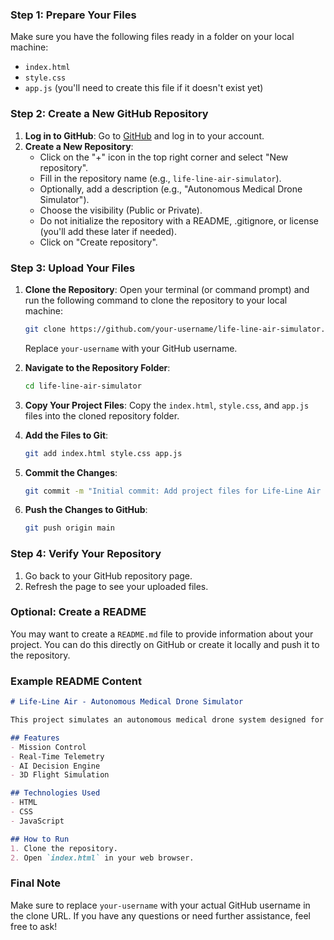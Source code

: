 ### Step 1: Prepare Your Files
Make sure you have the following files ready in a folder on your local machine:
- `index.html`
- `style.css`
- `app.js` (you'll need to create this file if it doesn't exist yet)

### Step 2: Create a New GitHub Repository
1. **Log in to GitHub**: Go to [GitHub](https://github.com) and log in to your account.
2. **Create a New Repository**:
   - Click on the "+" icon in the top right corner and select "New repository".
   - Fill in the repository name (e.g., `life-line-air-simulator`).
   - Optionally, add a description (e.g., "Autonomous Medical Drone Simulator").
   - Choose the visibility (Public or Private).
   - Do not initialize the repository with a README, .gitignore, or license (you'll add these later if needed).
   - Click on "Create repository".

### Step 3: Upload Your Files
1. **Clone the Repository**:
   Open your terminal (or command prompt) and run the following command to clone the repository to your local machine:
   ```bash
   git clone https://github.com/your-username/life-line-air-simulator.git
   ```
   Replace `your-username` with your GitHub username.

2. **Navigate to the Repository Folder**:
   ```bash
   cd life-line-air-simulator
   ```

3. **Copy Your Project Files**:
   Copy the `index.html`, `style.css`, and `app.js` files into the cloned repository folder.

4. **Add the Files to Git**:
   ```bash
   git add index.html style.css app.js
   ```

5. **Commit the Changes**:
   ```bash
   git commit -m "Initial commit: Add project files for Life-Line Air Simulator"
   ```

6. **Push the Changes to GitHub**:
   ```bash
   git push origin main
   ```

### Step 4: Verify Your Repository
1. Go back to your GitHub repository page.
2. Refresh the page to see your uploaded files.

### Optional: Create a README
You may want to create a `README.md` file to provide information about your project. You can do this directly on GitHub or create it locally and push it to the repository.

### Example README Content
```markdown
# Life-Line Air - Autonomous Medical Drone Simulator

This project simulates an autonomous medical drone system designed for emergency medical deliveries.

## Features
- Mission Control
- Real-Time Telemetry
- AI Decision Engine
- 3D Flight Simulation

## Technologies Used
- HTML
- CSS
- JavaScript

## How to Run
1. Clone the repository.
2. Open `index.html` in your web browser.
```

### Final Note
Make sure to replace `your-username` with your actual GitHub username in the clone URL. If you have any questions or need further assistance, feel free to ask!
